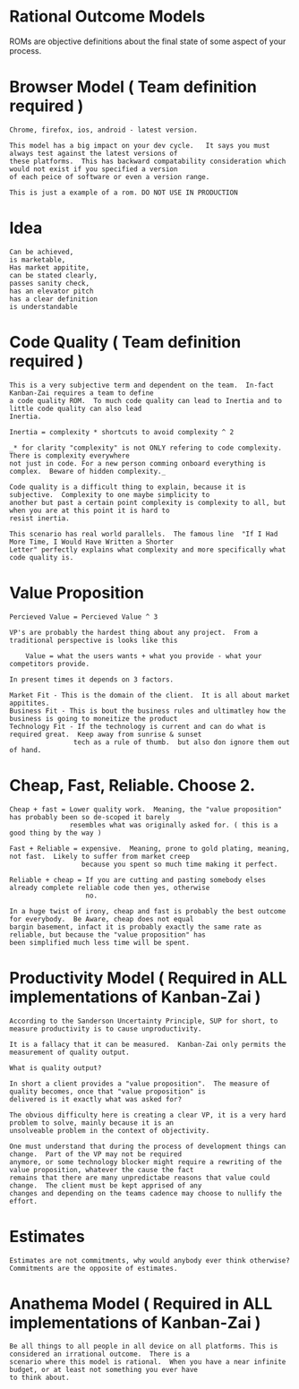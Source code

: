 # Rational Outcome Models

ROMs are objective definitions about the final state of some aspect of your process.

# Browser Model ( Team definition required )

    Chrome, firefox, ios, android - latest version.
    
    This model has a big impact on your dev cycle.   It says you must always test against the latest versions of
    these platforms.  This has backward compatability consideration which would not exist if you specified a version
    of each peice of software or even a version range.
    
    This is just a example of a rom. DO NOT USE IN PRODUCTION
    
# Idea
    Can be achieved, 
    is marketable, 
    Has market appitite, 
    can be stated clearly, 
    passes sanity check, 
    has an elevator pitch
    has a clear definition
    is understandable
  
# Code Quality ( Team definition required )

    This is a very subjective term and dependent on the team.  In-fact Kanban-Zai requires a team to define
    a code quality ROM.  To much code quality can lead to Inertia and to little code quality can also lead
    Inertia.  
    
    Inertia = complexity * shortcuts to avoid complexity ^ 2 
    
    _* for clarity "complexity" is not ONLY refering to code complexity.  There is complexity everywhere
    not just in code. For a new person comming onboard everything is complex.  Beware of hidden complexity._
    
    Code quality is a difficult thing to explain, because it is subjective.  Complexity to one maybe simplicity to 
    another but past a certain point complexity is complexity to all, but when you are at this point it is hard to
    resist inertia.  
    
    This scenario has real world parallels.  The famous line  "If I Had More Time, I Would Have Written a Shorter 
    Letter" perfectly explains what complexity and more specifically what code quality is.

# Value Proposition

    Percieved Value = Percieved Value ^ 3
    
    VP's are probably the hardest thing about any project.  From a traditional perspective is looks like this
    
        Value = what the users wants + what you provide - what your competitors provide.
        
    In present times it depends on 3 factors.
    
    Market Fit - This is the domain of the client.  It is all about market appitites.
    Business Fit - This is bout the business rules and ultimatley how the business is going to moneitize the product
    Technology Fit - If the technology is current and can do what is required great.  Keep away from sunrise & sunset 
                    tech as a rule of thumb.  but also don ignore them out of hand.
    
# Cheap, Fast, Reliable. Choose 2.

    Cheap + fast = Lower quality work.  Meaning, the "value proposition" has probably been so de-scoped it barely 
                   resembles what was originally asked for. ( this is a good thing by the way )
                   
    Fast + Reliable = expensive.  Meaning, prone to gold plating, meaning, not fast.  Likely to suffer from market creep
                      because you spent so much time making it perfect.
                      
    Reliable + cheap = If you are cutting and pasting somebody elses already complete reliable code then yes, otherwise
                       no.

    In a huge twist of irony, cheap and fast is probably the best outcome for everybody.  Be Aware, cheap does not equal
    bargin basement, infact it is probably exactly the same rate as reliable, but because the "value proposition" has 
    been simplified much less time will be spent.
    
# Productivity Model ( Required in ALL implementations of Kanban-Zai )

    According to the Sanderson Uncertainty Principle, SUP for short, to measure productivity is to cause unproductivity.
    
    It is a fallacy that it can be measured.  Kanban-Zai only permits the measurement of quality output. 
     
    What is quality output?
    
    In short a client provides a "value proposition".  The measure of quality becomes, once that "value proposition" is 
    delivered is it exactly what was asked for?
    
    The obvious difficulty here is creating a clear VP, it is a very hard problem to solve, mainly because it is an
    unsolveable problem in the context of objectivity. 
    
    One must understand that during the process of development things can change.  Part of the VP may not be required 
    anymore, or some technology blocker might require a rewriting of the value proposition, whatever the cause the fact 
    remains that there are many unpredictabe reasons that value could change.  The client must be kept apprised of any 
    changes and depending on the teams cadence may choose to nullify the effort.

# Estimates

    Estimates are not commitments, why would anybody ever think otherwise?  Commitments are the opposite of estimates.


# Anathema Model ( Required in ALL implementations of Kanban-Zai )

    Be all things to all people in all device on all platforms. This is considered an irrational outcome.  There is a 
    scenario where this model is rational.  When you have a near infinite budget, or at least not something you ever have
    to think about.
